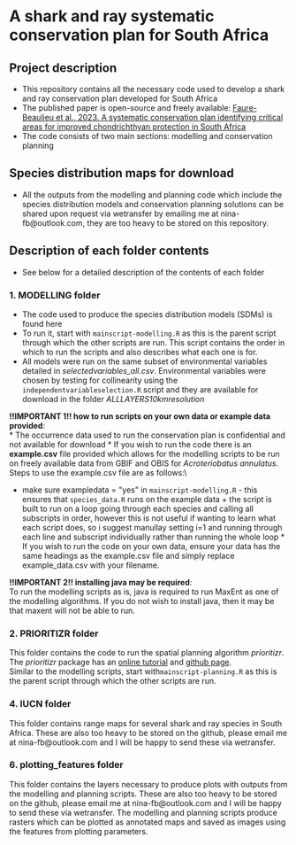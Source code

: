 # A shark and ray systematic conservation plan for South Africa

## Project description

-   This repository contains all the necessary code used to develop a shark and ray conservation plan developed for South Africa
-   The published paper is open-source and freely available: [Faure-Beaulieu et al., 2023. A systematic conservation plan identifying critical areas for improved chondrichthyan protection in South Africa](https://www.sciencedirect.com/science/article/pii/S0006320723002641)
-   The code consists of two main sections: modelling and conservation planning

## Species distribution maps for download

-   All the outputs from the modelling and planning code which include the species distribution models and conservation planning solutions can be shared upon request via wetransfer by emailing me at nina-fb\@outlook.com, they are too heavy to be stored on this repository.

## Description of each folder contents

-   See below for a detailed description of the contents of each folder

### 1. MODELLING folder

-   The code used to produce the species distribution models (SDMs) is found here
-   To run it, start with `mainscript-modelling.R` as this is the parent script through which the other scripts are run. This script contains the order in which to run the scripts and also describes what each one is for.
-   All models were run on the same subset of environmental variables detailed in *selectedvariables_all.csv*. Environmental variables were chosen by testing for collinearity using the `independentvariableselection.R` script and they are available for download in the folder *ALLLAYERS10kmresolution*

**!!IMPORTANT 1!! how to run scripts on your own data or example data provided**:\
\* The occurrence data used to run the conservation plan is confidential and not available for download \* If you wish to run the code there is an **example.csv** file provided which allows for the modelling scripts to be run on freely available data from GBIF and OBIS for *Acroteriobatus annulatus*. Steps to use the example.csv file are as follows:\
+ make sure exampledata = "yes" in `mainscript-modelling.R` - this ensures that `species_data.R` runs on the example data + the script is built to run on a loop going through each species and calling all subscripts in order, however this is not useful if wanting to learn what each script does, so i suggest manullay setting i=1 and running through each line and subscript individually rather than running the whole loop \* If you wish to run the code on your own data, ensure your data has the same headings as the example.csv file and simply replace example_data.csv with your filename.

**!!IMPORTANT 2!! installing java may be required**:\
To run the modelling scripts as is, java is required to run MaxEnt as one of the modelling algorithms. If you do not wish to install java, then it may be that maxent will not be able to run.

### 2. PRIORITIZR folder

This folder contains the code to run the spatial planning algorithm *prioritizr*. The *prioritizr* package has an [online tutorial](https://prioritizr.net/articles/prioritizr.html) and [github page](https://github.com/prioritizr/prioritizr).\
Similar to the modelling scripts, start with`mainscript-planning.R` as this is the parent script through which the other scripts are run.

### 4. IUCN folder

This folder contains range maps for several shark and ray species in South Africa. These are also too heavy to be stored on the github, please email me at nina-fb\@outlook.com and I will be happy to send these via wetransfer.

### 6. plotting_features folder

This folder contains the layers necessary to produce plots with outputs from the modelling and planning scripts. These are also too heavy to be stored on the github, please email me at nina-fb\@outlook.com and I will be happy to send these via wetransfer. The modelling and planning scripts produce rasters which can be plotted as annotated maps and saved as images using the features from plotting parameters.
